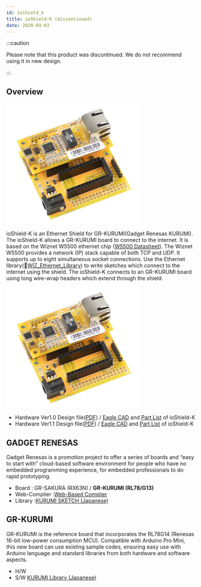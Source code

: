 ```yaml
---
id: ioshield_k
title: ioShield-K (discontinued)
date: 2020-04-03
---
```


:::caution

Please note that this product was discontinued.
We do not recommend using it in new design. 

:::

## Overview

![](/img/osh/ioshield-k/io_s_k.png) 

ioShield-K is an Ethernet Shield for GR-KURUMI(Gadget Renesas KURUMI). The ioShield-K allows a GR-KURUMI board to connect to the internet. It is based on the Wiznet W5500 ethernet chip ([W5500 Datasheet](./../Chip/Ethernet/W5500/Datasheet.md)). The Wiznet W5500 provides a network (IP) stack capable of both TCP and UDP. It supports up to eight simultaneous socket connections. Use the Ethernet library(📄[WIZ_Ethernet_Library](https://github.com/Wiznet/WIZ_Ethernet_Library)) to write sketches which connect to the internet using the shield. The ioShield-K connects to an GR-KURUMI board using long wire-wrap headers which extend through the shield.

![](/img/osh/ioshield-k/io_s_k.png)

  - Hardware Ver1.0 Design file(<a href="/img/osh/ioshield-k/ioshield-k.pdf" target="_blank">PDF</a>) / [Eagle CAD](/img/osh/ioshield-k/ioshield-k_eaglecad.zip) and <a href="/img/osh/ioshield-k/ioshield-k_v1_0_pl_130904.pdf" target="_blank">Part List</a> of ioShield-K
  - Hardware Ver1.1 Design file(<a href="/img/osh/ioshield-k/ioshield-k_v1.1_sch.pdf" target="_blank">PDF</a>) / [Eagle CAD](/img/osh/ioshield-k/io_shield-k_ver1_1.zip) and <a href="/img/osh/ioshield-k/ioshield-k_v1_1_pl_140120.pdf" target="_blank">Part List</a> of ioShield-K

## GADGET RENESAS

Gadget Renesas is a promotion project to offer a series of boards and
“easy to start with” cloud-based software environment for people who
have no embedded programming experience, for embedded professionals to
do rapid prototyping. 


 * Board        : GR-SAKURA (RX63N) / **__GR-KURUMI (RL78/G13)__**
 * Web-Complier :[Web-Based Complier](http://www.renesas.com/products/promotion/gr/index.jsp) 
 * Library      :[KURUMI SKETCH (Japanese)](http://tool-cloud.renesas.com/Renesas/ref_kurumi/gr_reference_j.html)


## GR-KURUMI

GR-KURUMI is the reference board that incorporates the RL78G14 (Renesas
16-bit low-power consumption MCU). Compatible with Arduino Pro Mini,
this new board can use existing sample codes, ensuring easy use with
Arduino language and standard libraries from both hardware and software
aspects. 

  - H/W
  - S/W [KURUMI Library (Japanese)](<http://renesasrulz.com/app_kits_and_demo_boards/gadget_renesas_user_forum/f/128/t/3968.aspx>)
